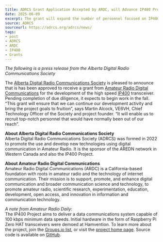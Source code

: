 ```yaml
---
title: ADRCS Grant Application Accepted by ARDC, will Advance IP400 Project
date: 2025-06-09
excerpt: The grant will expand the number of personnel focused on IP400 Network Project.
source: ADRCS
sourceurl: https://adrcs.org/adrcs/news/
tags:
- post
- ADRCS
- ARDC
- IP400
- Grants
---
```

*The following is a press release from the Alberta Digital Radio Communications Society*

The [Alberta Digital Radio Communications Society](https://adrcs.org/) is pleased to announce that is has been approved to receive a grant from [Amateur Radio Digital Communications](https://www.ardc.net/) for the development of the high speed [IP400](https://ip400.adrcs.org/) transceiver. Pending completion of due diligence, it expects to begin work in the fall. “This grant will ensure that we can continue our development activity and bring the project goals to fruition”, says Martin Alcock, VE6VH, Chief Technology Officer of the Society and project founder. “It will enable us to recruit top-notch personnel that would have normally been out of our reach”.

**About Alberta Digital Radio Communications Society**   
Alberta Digital Radio Communications Society (ADRCS) was formed in 2022 to promote the use and develop new technologies using digital communication in Amateur Radio. It is the sponsor of the AREDN network in Western Canada and also the IP400 Project.

**About Amateur Radio Digital Communications**   
Amateur Radio Digital Communications (ARDC) is a California-based foundation with roots in amateur radio and the technology of internet communication. Their mission is to support, promote, and enhance digital communication and broader communication science and technology, to promote amateur radio, scientific research, experimentation, education, development, open access, and innovation in information and communication technology.

*A note from Amateur Radio Daily:*   
The IP400 Project aims to deliver a data communications system capable of 100 kbps minimum data speeds. Initial hardware in the form of Raspberry Pi Zero HAT transceivers were demoed at Hamvention. To learn more about the project, join the [Groups.io list](https://groups.io/g/ip400), or visit the [project home page](https://ip400.adrcs.org/). Source code is available on [GitHub](https://github.com/adrcs/ip400). 